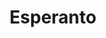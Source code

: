 ---
title: Esperanto
crosslinks:
- esperante
- place
- BonajMemeoj
- Volapuk
- autotldr
- Monero
- linukso
- vexillology
- xkcd
- duolingo
- roosterteeth
- NoParticipation
- counting
- DoesNotTranslate
- translator
- german
- europe
- neography
- micronations
- AskEurope
---
